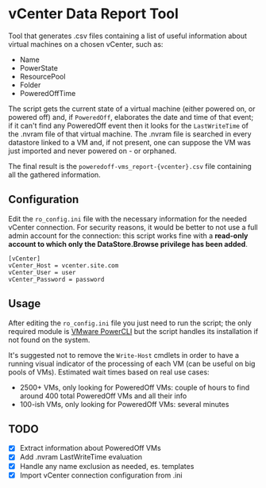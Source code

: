 # vCenter Data Report Tool

Tool that generates .csv files containing a list of useful information about virtual machines on a chosen vCenter, such as:
- Name
- PowerState
- ResourcePool
- Folder
- PoweredOffTime

The script gets the current state of a virtual machine (either powered on, or powered off) and, if `PoweredOff`, elaborates the date and time of that event; if it can't find any PoweredOff event then it looks for the `LastWriteTime` of the .nvram file of that virtual machine. The .nvram file is searched in every datastore linked to a VM and, if not present, one can suppose the VM was just imported and never powered on - or orphaned.

The final result is the `poweredoff-vms_report-{vcenter}.csv` file containing all the gathered information.


## Configuration

Edit the `ro_config.ini` file with the necessary information for the needed vCenter connection.
For security reasons, it would be better to not use a full admin account for the connection: this script works fine with a **read-only account to which only the DataStore.Browse privilege has been added**.

```
[vCenter]
vCenter_Host = vcenter.site.com
vCenter_User = user
vCenter_Password = password
```

## Usage

After editing the `ro_config.ini` file you just need to run the script; the only required module is [VMware PowerCLI](https://developer.vmware.com/web/tool/vmware-powercli/) but the script handles its installation if not found on the system.

It's suggested not to remove the `Write-Host` cmdlets in order to have a running visual indicator of the processing of each VM (can be useful on big pools of VMs).
Estimated wait times based on real use cases:
- 2500+ VMs, only looking for PoweredOff VMs: couple of hours to find around 400 total PoweredOff VMs and all their info
- 100-ish VMs, only looking for PoweredOff VMs: several minutes

## TODO

- [X] Extract information about PoweredOff VMs
- [X] Add .nvram LastWriteTime evaluation
- [X] Handle any name exclusion as needed, es. templates
- [X] Import vCenter connection configuration from .ini
